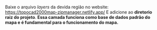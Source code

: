 Baixe o arquivo _layers_ da devida região no website: https://topocad2000map-zipmanager.netlify.app/
E adicione ao **diretorio raiz do projeto**.
**Essa camada funciona como base de dados padrão do mapa e é fundamental para o funcionamento do mapa.**
